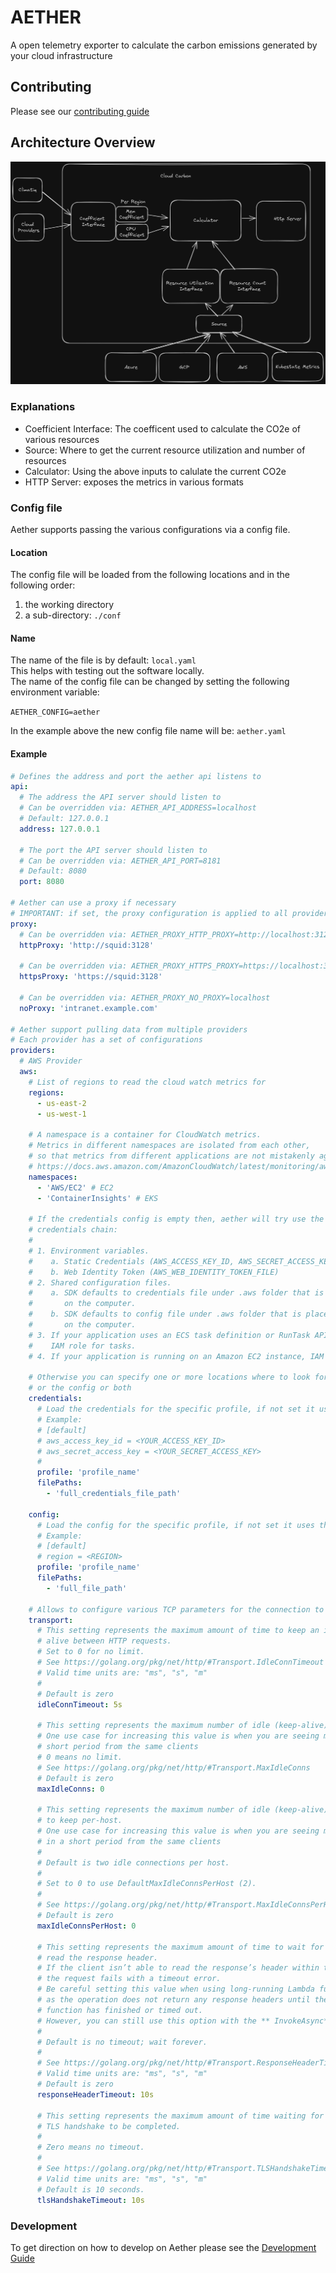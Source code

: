 # AETHER
A open telemetry exporter to calculate the carbon emissions generated by your cloud infrastructure


## Contributing

Please see our [contributing guide](./docs/CONTRIBUTING.md) 

## Architecture Overview

![cloud carbon architecture](./docs/architecture.png)


### Explanations

- Coefficient Interface: The coefficent used to calculate the CO2e of various resources
- Source: Where to get the current resource utilization and number of resources 
- Calculator: Using the above inputs to calulate the current CO2e
- HTTP Server: exposes the metrics in various formats


### Config file

Aether supports passing the various configurations via a config file.

#### Location
The config file will be loaded from the following locations and in the following order:
1. the working directory
2. a sub-directory: `./conf`

#### Name
The name of the file is by default: `local.yaml`  
This helps with testing out the software locally.  
The name of the config file can be changed by setting the following environment variable:  

`AETHER_CONFIG=aether`  

In the example above the new config file name will be: `aether.yaml`

#### Example

```YAML
# Defines the address and port the aether api listens to
api:
  # The address the API server should listen to
  # Can be overridden via: AETHER_API_ADDRESS=localhost
  # Default: 127.0.0.1
  address: 127.0.0.1

  # The port the API server should listen to
  # Can be overridden via: AETHER_API_PORT=8181
  # Default: 8080
  port: 8080

# Aether can use a proxy if necessary
# IMPORTANT: if set, the proxy configuration is applied to all providers
proxy:
  # Can be overridden via: AETHER_PROXY_HTTP_PROXY=http://localhost:3128
  httpProxy: 'http://squid:3128'

  # Can be overridden via: AETHER_PROXY_HTTPS_PROXY=https://localhost:3128
  httpsProxy: 'https://squid:3128'

  # Can be overridden via: AETHER_PROXY_NO_PROXY=localhost
  noProxy: 'intranet.example.com'

# Aether support pulling data from multiple providers
# Each provider has a set of configurations
providers:
  # AWS Provider  
  aws:
    # List of regions to read the cloud watch metrics for
    regions:
      - us-east-2
      - us-west-1

    # A namespace is a container for CloudWatch metrics. 
    # Metrics in different namespaces are isolated from each other, 
    # so that metrics from different applications are not mistakenly aggregated into the same statistics.
    # https://docs.aws.amazon.com/AmazonCloudWatch/latest/monitoring/aws-services-cloudwatch-metrics.html
    namespaces:
      - 'AWS/EC2' # EC2
      - 'ContainerInsights' # EKS

    # If the credentials config is empty then, aether will try use the aws sdk default 
    # credentials chain:
    # 
    # 1. Environment variables.
    #    a. Static Credentials (AWS_ACCESS_KEY_ID, AWS_SECRET_ACCESS_KEY, AWS_SESSION_TOKEN)
    #    b. Web Identity Token (AWS_WEB_IDENTITY_TOKEN_FILE)
    # 2. Shared configuration files.
    #    a. SDK defaults to credentials file under .aws folder that is placed in the home folder
    #       on the computer.
    #    b. SDK defaults to config file under .aws folder that is placed in the home folder 
    #       on the computer.
    # 3. If your application uses an ECS task definition or RunTask API operation, 
    #    IAM role for tasks.
    # 4. If your application is running on an Amazon EC2 instance, IAM role for Amazon EC2.

    # Otherwise you can specify one or more locations where to look for either the credentials 
    # or the config or both    
    credentials:
      # Load the credentials for the specific profile, if not set it uses the [default] profile. 
      # Example:
      # [default]
      # aws_access_key_id = <YOUR_ACCESS_KEY_ID>
      # aws_secret_access_key = <YOUR_SECRET_ACCESS_KEY>      
      #
      profile: 'profile_name'
      filePaths: 
        - 'full_credentials_file_path'
      
    config:
      # Load the config for the specific profile, if not set it uses the [default] profile.
      # Example:
      # [default]
      # region = <REGION>
      profile: 'profile_name'
      filePaths:
        - 'full_file_path'

    # Allows to configure various TCP parameters for the connection to the AWS API
    transport:
      # This setting represents the maximum amount of time to keep an idle network connection 
      # alive between HTTP requests.
      # Set to 0 for no limit.
      # See https://golang.org/pkg/net/http/#Transport.IdleConnTimeout
      # Valid time units are: "ms", "s", "m"
      #
      # Default is zero
      idleConnTimeout: 5s

      # This setting represents the maximum number of idle (keep-alive) connections across all hosts.
      # One use case for increasing this value is when you are seeing many connections in a 
      # short period from the same clients
      # 0 means no limit.
      # See https://golang.org/pkg/net/http/#Transport.MaxIdleConns
      # Default is zero
      maxIdleConns: 0

      # This setting represents the maximum number of idle (keep-alive) connections
      # to keep per-host.
      # One use case for increasing this value is when you are seeing many connections
      # in a short period from the same clients
      #
      # Default is two idle connections per host.
      #
      # Set to 0 to use DefaultMaxIdleConnsPerHost (2).
      #
      # See https://golang.org/pkg/net/http/#Transport.MaxIdleConnsPerHost
      # Default is zero
      maxIdleConnsPerHost: 0

      # This setting represents the maximum amount of time to wait for a client to
      # read the response header.
      # If the client isn’t able to read the response’s header within this duration,
      # the request fails with a timeout error.
      # Be careful setting this value when using long-running Lambda functions,
      # as the operation does not return any response headers until the Lambda
      # function has finished or timed out.
      # However, you can still use this option with the ** InvokeAsync** API operation.
      #
      # Default is no timeout; wait forever.
      # 
      # See https://golang.org/pkg/net/http/#Transport.ResponseHeaderTimeout
      # Valid time units are: "ms", "s", "m"
      # Default is zero
      responseHeaderTimeout: 10s

      # This setting represents the maximum amount of time waiting for a
      # TLS handshake to be completed.
      #
      # Zero means no timeout.
      #
      # See https://golang.org/pkg/net/http/#Transport.TLSHandshakeTimeout
      # Valid time units are: "ms", "s", "m"
      # Default is 10 seconds.
      tlsHandshakeTimeout: 10s


```

### Development

To get direction on how to develop on Aether please see the [Development
Guide](./docs/DEVELOPMENT.md)
